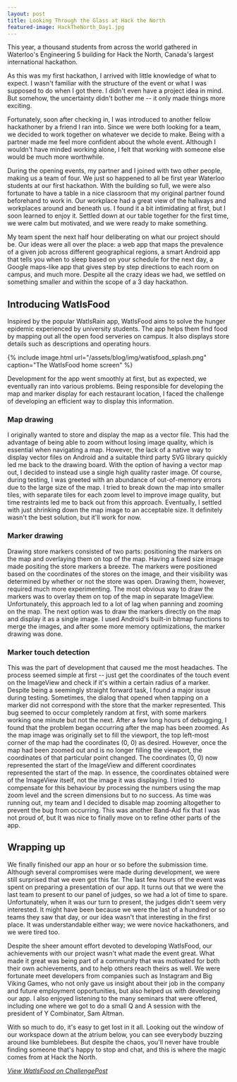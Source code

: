 ```yaml
---
layout: post
title: Looking Through the Glass at Hack the North
featured-image: HackTheNorth_Day1.jpg
---
```


This year, a thousand students from across the world gathered in Waterloo's Engineering 5 building for Hack the North, Canada's largest international hackathon.

As this was my first hackathon, I arrived with little knowledge of what to expect. I wasn't familiar with the structure of the event or what I was supposed to do when I got there. I didn't even have a project idea in mind. But somehow, the uncertainty didn't bother me -- it only made things more exciting.

Fortunately, soon after checking in, I was introduced to another fellow hackathoner by a friend I ran into. Since we were both looking for a team, we decided to work together on whatever we decide to make. Being with a partner made me feel more confident about the whole event. Although I wouldn't have minded working alone, I felt that working with someone else would be much more worthwhile.

During the opening events, my partner and I joined with two other people, making us a team of four. We just so happened to all be first year Waterloo students at our first hackathon. With the building so full, we were also fortunate to have a table in a nice classroom that my original partner found beforehand to work in. Our workplace had a great view of the hallways and workplaces around and beneath us. I found it a bit intimidating at first, but I soon learned to enjoy it. Settled down at our table together for the first time, we were calm but motivated, and we were ready to make something.

My team spent the next half hour deliberating on what our project should be. Our ideas were all over the place: a web app that maps the prevalence of a given job across different geographical regions, a smart Android app that tells you when to sleep based on your schedule for the next day, a Google maps-like app that gives step by step directions to each room on campus, and much more. Despite all the crazy ideas we had, we settled on something smaller and within the scope of a 3 day hackathon.

<h2>Introducing WatIsFood</h2>

Inspired by the popular WatIsRain app, WatIsFood aims to solve the hunger epidemic experienced by university students. The app helps them find food by mapping out all the open food serveries on campus. It also displays store details such as descriptions and operating hours.

{% include image.html url="/assets/blog/img/watisfood_splash.png" caption="The WatIsFood home screen" %}

Development for the app went smoothly at first, but as expected, we eventually ran into various problems. Being responsible for developing the map and marker display for each restaurant location, I faced the challenge of developing an efficient way to display this information.

<h3>Map drawing</h3>
I originally wanted to store and display the map as a vector file. This had the advantage of being able to zoom without losing image quality, which is essential when navigating a map. However, the lack of a native way to display vector files on Android and a suitable third party SVG library quickly led me back to the drawing board. With the option of having a vector map out, I decided to instead use a single high quality raster image. Of course, during testing, I was greeted with an abundance of out-of-memory errors due to the large size of the map. I tried to break down the map into smaller tiles, with separate tiles for each zoom level to improve image quality, but time restraints led me to back out from this approach. Eventually, I settled with just shrinking down the map image to an acceptable size. It definitely wasn't the best solution, but it'll work for now.

<h3>Marker drawing</h3>
Drawing store markers consisted of two parts: positioning the markers on the map and overlaying them on top of the map. Having a fixed size image made positing the store markers a breeze. The markers were positioned based on the coordinates of the stores on the image, and their visibility was determined by whether or not the store was open. Drawing them, however, required much more experimenting. The most obvious way to draw the markers was to overlay them on top of the map in separate ImageView. Unfortunately, this approach led to a lot of lag when panning and zooming on the map. The next option was to draw the markers directly on the map and display it as a single image. I used Android's built-in bitmap functions to merge the images, and after some more memory optimizations, the marker drawing was done.

<h3>Marker touch detection</h3>
This was the part of development that caused me the most headaches. The process seemed simple at first -- just get the coordinates of the touch event on the ImageView and check if it's within a certain radius of a marker. Despite being a seemingly straight forward task, I found a major issue during testing. Sometimes, the dialog that opened when tapping on a marker did not correspond with the store that the marker represented. This bug seemed to occur completely random at first, with some markers working one minute but not the next. After a few long hours of debugging, I found that the problem began occurring after the map has been zoomed. As the map image was originally set to fill the viewport, the top left-most corner of the map had the coordinates (0, 0) as desired. However, once the map had been zoomed out and is no longer filling the viewport, the coordinates of that particular point changed. The coordinates (0, 0) now represented the start of the ImageView and different coordinates represented the start of the map. In essence, the coordinates obtained were of the ImageView itself, not the image it was displaying. I tried to compensate for this behaviour by processing the numbers using the map zoom level and the screen dimensions but to no success. As time was running out, my team and I decided to disable map zooming altogether to prevent the bug from occurring. This was another Band-Aid fix that I was not proud of, but It was nice to finally move on to refine other parts of the app.

<h2>Wrapping up</h2>
We finally finished our app an hour or so before the submission time. Although several compromises were made during development, we were still surprised that we even got this far. The last few hours of the event was spent on preparing a presentation of our app. It turns out that we were the last team to present to our panel of judges, so we had a lot of time to spare. Unfortunately, when it was our turn to present, the judges didn't seem very interested. It might have been because we were the last of a hundred or so teams they saw that day, or our idea wasn't that interesting in the first place. It was understandable either way; we were novice hackathoners, and we were tired too.

Despite the sheer amount effort devoted to developing WatIsFood, our achievements with our project wasn't what made the event great. What made it great was being part of a community that was motivated for both their own achievements, and to help others reach theirs as well. We were fortunate meet developers from companies such as Instagram and Big Viking Games, who not only gave us insight about their job in the company and future employment opportunities, but also helped us with developing our app. I also enjoyed listening to the many seminars that were offered, including one where we got to do a small Q and A session with the president of Y Combinator, Sam Altman.

With so much to do, it's easy to get lost in it all. Looking out the window of our workspace down at the atrium below, you can see everybody buzzing around like bumblebees. But despite the chaos, you'll never have trouble finding someone that's happy to stop and chat, and this is where the magic comes from at Hack the North.

[*View WatIsFood on ChallengePost*](http://challengepost.com/software/watisfood)